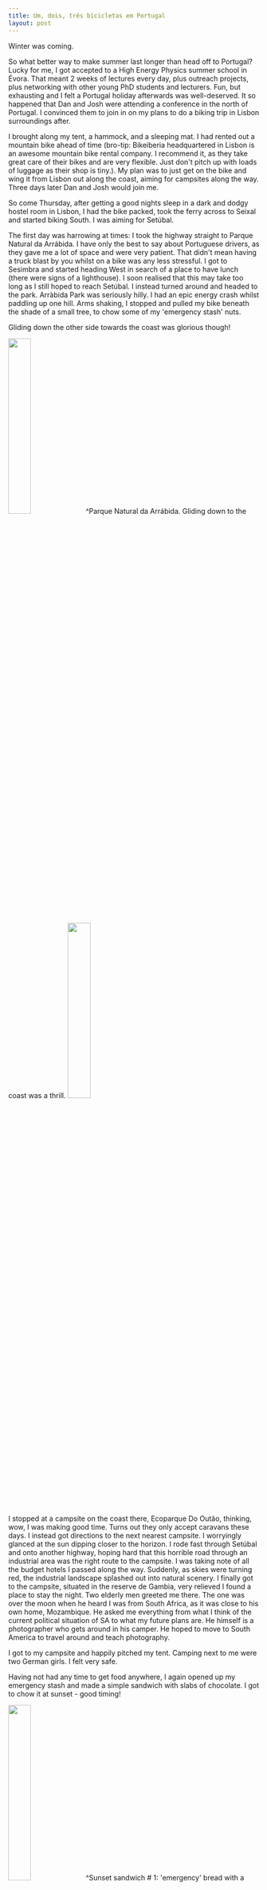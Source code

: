 ```yaml
---
title: Um, dois, três bicicletas em Portugal
layout: post
---
```



Winter was coming.

So what better way to make summer last longer than head off to Portugal? Lucky for me, I got accepted to a High Energy Physics summer school in Évora. That meant 2 weeks of lectures every day, plus outreach projects, plus networking with other young PhD students and lecturers. Fun, but exhausting and I felt a Portugal holiday afterwards was well-deserved.
It so happened that Dan and Josh were attending a conference in the north of Portugal. I convinced them to join in on my plans to do a biking trip in Lisbon surroundings after.

I brought along my tent, a hammock, and a sleeping mat. I had rented out a mountain bike ahead of time (bro-tip: Bikeiberia headquartered in Lisbon is an awesome mountain bike rental company. I recommend it, as they take great care of their bikes and are very flexible. Just don't pitch up with loads of luggage as their shop is tiny.). My plan was to just get on the bike and wing it from Lisbon out along the coast, aiming for campsites along the way. Three days later Dan and Josh would join me.

So come Thursday, after getting a good nights sleep in a dark and dodgy hostel room in Lisbon, I had the bike packed, took the ferry across to Seixal and started biking South. I was aiming for Setúbal.

The first day was harrowing at times: I took the highway straight to Parque Natural da Arrábida. I have only the best to say about Portuguese drivers, as they gave me a lot of space and were very patient. That didn't mean having a truck blast by you whilst on a bike was any less stressful. I got to Sesimbra and started heading West in search of a place to have lunch (there were signs of a lighthouse). I soon realised that this may take too long as I still hoped to reach Setúbal. I instead turned around and headed to the park.
Arràbida Park was seriously hilly. I had an epic energy crash whilst paddling up one hill. Arms shaking, I stopped and pulled my bike beneath the shade of a small tree, to chow some of my 'emergency stash' nuts.

Gliding down the other side towards the coast was glorious though!

<img src="{{ site.baseurl }}/images/portugal/arrabida.jpg" height="30%" width="30%">
^Parque Natural da Arrábida. Gliding down to the coast was a thrill.
<img src="{{ site.baseurl }}/images/portugal/arrabida_withbike.jpg" height="30%" width="30%">

I stopped at a campsite on the coast there, Ecoparque Do Outão, thinking, wow, I was making good time. Turns out they only accept caravans these days. I instead got directions to the next nearest campsite. I worryingly glanced at the sun dipping closer to the horizon.
I rode fast through Setúbal and onto another highway, hoping hard that this horrible road through an industrial area was the right route to the campsite. I was taking note of all the budget hotels I passed along the way. Suddenly, as skies were turning red, the industrial landscape splashed out into natural scenery. I finally got to the campsite, situated in the reserve de Gambia, very relieved I found a place to stay the night.
Two elderly men greeted me there. The one was over the moon when he heard I was from South Africa, as it was close to his own home, Mozambique. He asked me everything from what I think of the current political situation of SA to what my future plans are. He himself is a photographer who gets around in his camper. He hoped to move to South America to travel around and teach photography.

I got to my campsite and happily pitched my tent. Camping next to me were two German girls. I felt very safe.

Having not had any time to get food anywhere, I again opened up my emergency stash and made a simple sandwich with slabs of chocolate. I got to chow it at sunset - good timing!

<img src="{{ site.baseurl }}/images/portugal/sunsetsandwich1.jpg" height="30%" width="30%">
^Sunset sandwich # 1: 'emergency' bread with a generous slab of chocolate. I dared use my mobile battery to whatsapp Josh and Dan at that point, gushing with relief. At the time they were feasting on conference food and wine, confused why I sounded so happy about having arrived somewhere to enjoy a sandwich.

It admittedly felt strange to find oneself suddenly so alone, after having been surrounded by summer school students for so long. It was also no wonder my stomach was whining in confusion, as it had been feasting on buffet meals for two weeks!

The next day I was off early to catch the ferry over to the Tróia Peninsula. Man, if I were to do this bike trip again I would take a train straight to this ferry, skipping the first day altogether. The scenery became a hundred fold more beautiful. The white dunes were breathtaking and the roads serene. On the ferry there I met a young Jupiter Traveller on his motorbike. Exciting people. It was a wonderful day riding steadily. Since I needed to turn back the day after to meet Dan and Josh, I knew I wasn't going to reach Sines. Instead I decided to stop at a campsite in the afternoon so that I could finally jump into the ocean. I found the hippie haven, Santo André Lagoon.

<img src="{{ site.baseurl }}/images/portugal/tentshot.jpg" height="30%" width="30%">
^Tent shot! I love my tent!

I love the Portuguese, but they are difficult to eat with: they seemingly eat no breakfast, and have late dinners. Starving, I ended up having another sandwich at sunset. This one was more extravagant - a fish paste sarmie.

<img src="{{ site.baseurl }}/images/portugal/sunsetsandwich2.jpg" height="30%" width="30%">
^Sunset sandwich # 2: fish paste, with a dab of ocean view.

The next day I rode back and treated myself to the fancy beach of the Tróia resort (I can't believe this beach is free!)

<img src="{{ site.baseurl }}/images/portugal/ontheroad.jpg" height="30%" width="30%">
^Road scene on the way back to Tróia.

<img src="{{ site.baseurl }}/images/portugal/dunes_and_I.jpg" height="30%" width="30%">
^Me and my favourite stretch of road: just a spill of white dunes.

By the end of the day I was back in Lisbon, having the best meal of my trip.

<img src="{{ site.baseurl }}/images/portugal/favouritemeal.jpg" height="30%" width="30%">
^saliva everywhere, still!

I won't lie I was overjoyed to be with people again when I met Josh and Dan - on a BOAT in the Lisbon harbour!

<img src="{{ site.baseurl }}/images/portugal/onaboat.jpg" height="30%" width="30%">
^On a boat!

It took us a day to get sorted and plan Part II of our trip: the Sintra-Cascais region.

The first day was a pleasant straightforward ride along the coast to the Sintra-Cascais Natural Park. We got lucky, as that day the roads had been closed off to cars, and access given to all bikers and pedestrians. Wonderful!

<img src="{{ site.baseurl }}/images/portugal/joshie.jpg" height="30%" width="30%">
^It seemed to me Joshie did not resist much when he toppled over. Does he not look rather content?  

We arrived at our camp site, Orbitur Guincho, later that afternoon, with plenty of time to later ride a bit further and watch a fisherman skillfully reel in a fish from the waves crashing against the cliffs at Fort of Guincho.

The next day we crossed into the natural park. It's a steady hilly challenge but enjoyable. We stopped to make some sandwiches that afternoon and started worrying about where we were going to sleep. It was astoundingly difficult to track down a campsite. We were met by a bolted gate at one and a confused Portuguese woman at another. We ended up getting as far as the town of Sintra itself when, after a hostel told us they and other hostels were fully booked out, we admitted defeat and ended up renting an apartment for the next 2 nights. That warm Portuguese evening found us doing the opposite of roughing it: standing on our balcony, sipping wine.

<img src="{{ site.baseurl }}/images/portugal/finalchallenge.jpg" height="30%" width="30%" alt>
<em> We hit a hill leading to the town of Sintras, still looking for a place to sleep that night. </em>

The following day we decided we've been treating ourselves too well, and took a gruelling bike ride up to the mustard yellow palace of Sintra. We even ended up finding an off-road track to race back down on again.

<img src="{{ site.baseurl }}/images/portugal/mustardpalace.jpg" height="30%" width="30%">
<em> The mustard palace of Sintras. </em>

 Just before dusk we managed to find a single pitch climbing area underneath Sintra's Moorish castle. We still talk of Josh's climbing move that involved basically plonking down - mid climbing struggle - on the cliff wall, as Josh tends to do everywhere, to take a rest.

 <img src="{{ site.baseurl }}/images/portugal/danclimbing.jpg" height="30%" width="30%">
 ^Climbing below Sintra's Moorish castle.

The sunset had weaved golden threads around the tree leaves and stone ruins.

<img src="{{ site.baseurl }}/images/portugal/goldenthreads.jpg" height="30%" width="30%">
